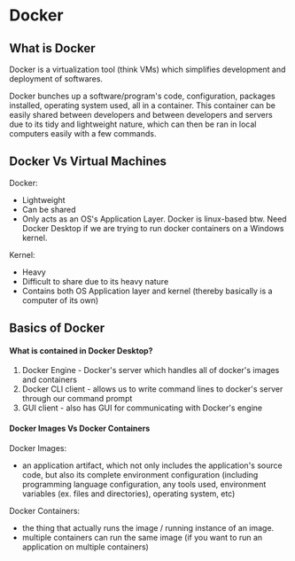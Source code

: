 # Docker  

## What is Docker
Docker is a virtualization tool (think VMs) which simplifies development and deployment of softwares.  

Docker bunches up a software/program's code, configuration, packages installed, operating system used, all in a container. This container can be easily shared between developers and between developers and servers due to its tidy and lightweight nature, which can then be ran in local computers easily with a few commands.  

## Docker Vs Virtual Machines  

Docker:
- Lightweight
- Can be shared
- Only acts as an OS's Application Layer. Docker is linux-based btw. Need Docker Desktop if we are trying to run docker containers on a Windows kernel.
  
Kernel:
- Heavy
- Difficult to share due to its heavy nature
- Contains both OS Application layer and kernel (thereby basically is a computer of its own)

## Basics of Docker

#### What is contained in Docker Desktop?
1. Docker Engine - Docker's server which handles all of docker's images and containers
2. Docker CLI client - allows us to write command lines to docker's server through our command prompt
3. GUI client - also has GUI for communicating with Docker's engine

#### Docker Images Vs Docker Containers  

Docker Images:
-  an application artifact, which not only includes the application's source code, but also its complete environment configuration (including programming language configuration, any tools used, environment variables (ex. files and directories), operating system, etc)

Docker Containers:
- the thing that actually runs the image / running instance of an image.
- multiple containers can run the same image (if you want to run an application on multiple containers)

